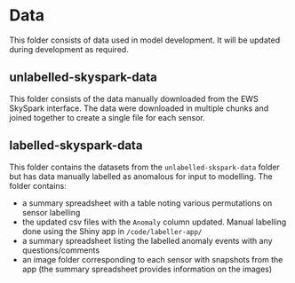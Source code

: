 # Data

This folder consists of data used in model development. It will be updated during development as required.

## unlabelled-skyspark-data

This folder consists of the data manually downloaded from the EWS SkySpark interface. The data were downloaded in multiple chunks and joined together to create a single file for each sensor.

## labelled-skyspark-data

This folder contains the datasets from the `unlabelled-skspark-data` folder but has data manually labelled as anomalous for input to modelling. The folder contains:

- a summary spreadsheet with a table noting various permutations on sensor labelling  
- the updated csv files with the `Anomaly` column updated. Manual labelling done using the Shiny app in `/code/labeller-app/`
- a summary spreadsheet listing the labelled anomaly events with any questions/comments
- an image folder corresponding to each sensor with snapshots from the app (the summary spreadsheet provides information on the images)

